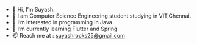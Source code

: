 
- 👋 Hi, I’m Suyash. 
- 🌱 I am Computer Science Engineering student studying in VIT,Chennai.
- 👀 I’m interested in programming in Java
- 🌱 I’m currently learning Flutter and Spring 
- 📫 Reach me at : suyashrocks25@gmail.com
<!--
**Suyash2507/Suyash2507** is a ✨ _special_ ✨ repository because its `README.md` (this file) appears on your GitHub profile.

Here are some ideas to get you started:

- 🔭 I’m currently working on ...
- 🌱 I’m currently learning ...
- 👯 I’m looking to collaborate on ...
- 🤔 I’m looking for help with ...
- 💬 Ask me about ...
- 📫 How to reach me: ...
- 😄 Pronouns: ...
- ⚡ Fun fact: ...
-->

